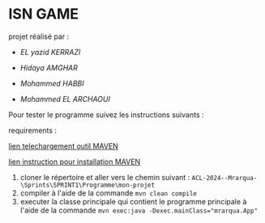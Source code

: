 # ISN GAME

projet réalisé par : 

* *EL yazid KERRAZI*

* *Hidaya AMGHAR*

* *Mohammed HABBI*

* *Mohammed EL ARCHAOUI*


Pour tester le programme suivez les instructions suivants :

requirements :

[lien telechargement outil MAVEN](https://maven.apache.org/download.cgi)

[lien instruction pour installation MAVEN](https://maven.apache.org/install.html)

1) cloner le répertoire et aller vers le chemin suivant : ```ACL-2024--Mrarqua-\Sprints\SPRINT1\Programme\mon-projet```
2) compiler à l'aide de la commande ``` mvn clean compile ```
3) executer la classe principale qui contient le programme principale à l'aide de la commande ``` mvn exec:java -Dexec.mainClass="mrarqua.App" ```
